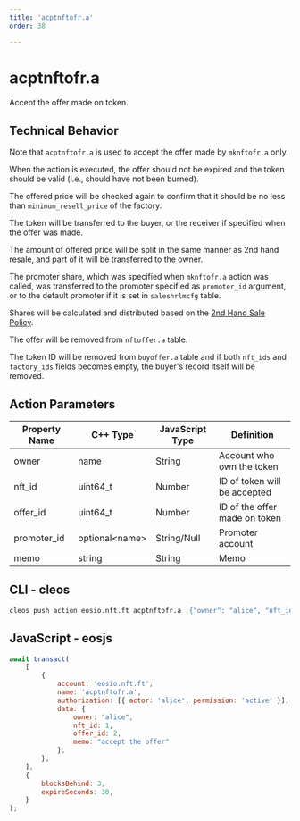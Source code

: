 ```yaml
---
title: 'acptnftofr.a'
order: 38

---
```


# acptnftofr.a

Accept the offer made on token.

## Technical Behavior

Note that `acptnftofr.a` is used to accept the offer made by `mknftofr.a` only.

When the action is executed, the offer should not be expired and the token should be valid (i.e., should have not been burned).

The offered price will be checked again to confirm that it should be no less than `minimum_resell_price` of the factory.

The token will be transferred to the buyer, or the receiver if specified when the offer was made.

The amount of offered price will be split in the same manner as 2nd hand resale, and part of it will be transferred to the owner.

The promoter share, which was specified when `mknftofr.a` action was called, was transferred to the promoter specified as `promoter_id` argument, or to the default promoter if it is set in `saleshrlmcfg` table.

Shares will be calculated and distributed based on the [2nd Hand Sale Policy](../../../general/antelope-ultra/2nd-hand-sale.md).

The offer will be removed from `nftoffer.a` table.

The token ID will be removed from `buyoffer.a` table and if both `nft_ids` and `factory_ids` fields becomes empty, the buyer's record itself will be removed. 

## Action Parameters

| Property Name | C++ Type        | JavaScript Type | Definition                    |
| ------------- | --------------- | --------------- | ----------------------------- |
| owner         | name            | String          | Account who own the token     |
| nft_id        | uint64_t        | Number          | ID of token will be accepted  |
| offer_id      | uint64_t        | Number          | ID of the offer made on token |
| promoter_id   | optional\<name> | String/Null     | Promoter account              |
| memo          | string          | String          | Memo                          |

## CLI - cleos

```bash
cleos push action eosio.nft.ft acptnftofr.a '{"owner": "alice", "nft_id": 1, "offer_id": 2, "memo": "accept the offer"}' -p alice@active
```

## JavaScript - eosjs

```js
await transact(
    [
        {
            account: 'eosio.nft.ft',
            name: 'acptnftofr.a',
            authorization: [{ actor: 'alice', permission: 'active' }],
            data: {
                owner: "alice",
                nft_id: 1,
                offer_id: 2,
                memo: "accept the offer"
            },
        },
    ],
    {
        blocksBehind: 3,
        expireSeconds: 30,
    }
);
```
